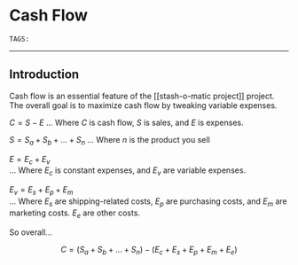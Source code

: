 # Cash Flow
`TAGS:` 

---
## Introduction
Cash flow is an essential feature of the [[stash-o-matic project]] project. The overall goal is to maximize cash flow by tweaking variable expenses. 

$C = S - E$ 
... Where *C* is cash flow, *S* is sales, and *E* is expenses.

$S = S_a + S_b + ... + S_n$ ... Where *n* is the product you sell

$E = E_c + E_v$ 	
... Where $E_c$ is constant expenses, and $E_v$ are variable expenses.

$E_v = E_s + E_p + E_m$ 	
... Where $E_s$ are shipping-related costs, $E_p$ are purchasing costs, and $E_m$ are marketing costs. $E_e$ are other costs.

So overall...

$$
C = (S_a + S_b + ... + S_n) - (E_c + E_s + E_p + E_m + E_e)
$$


